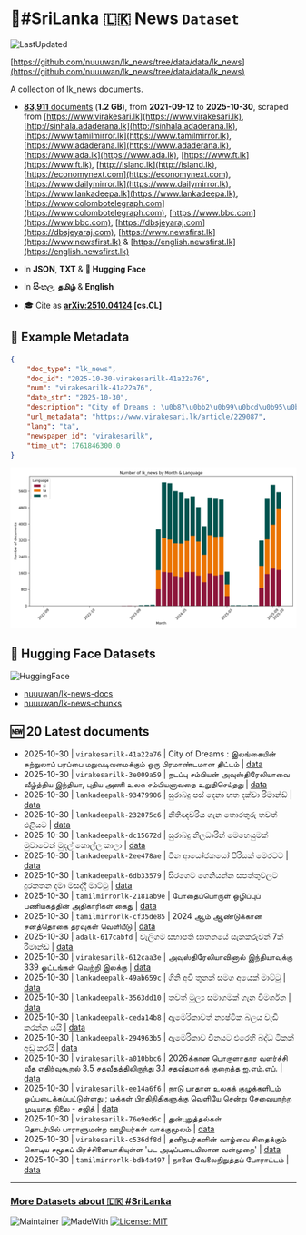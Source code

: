 # 📄#SriLanka 🇱🇰 News `Dataset`

![LastUpdated](https://img.shields.io/badge/last_updated-2025--10--31_04:47:14-green)

[https://github.com/nuuuwan/lk_news/tree/data/data/lk_news](https://github.com/nuuuwan/lk_news/tree/data/data/lk_news)

A collection of lk_news documents.

- [**83,911** documents](https://github.com/nuuuwan/lk_news/tree/data/data/lk_news) (**1.2 GB**), from **2021-09-12** to **2025-10-30**, scraped from [https://www.virakesari.lk](https://www.virakesari.lk), [http://sinhala.adaderana.lk](http://sinhala.adaderana.lk), [https://www.tamilmirror.lk](https://www.tamilmirror.lk), [https://www.adaderana.lk](https://www.adaderana.lk), [https://www.ada.lk](https://www.ada.lk), [https://www.ft.lk](https://www.ft.lk), [http://island.lk](http://island.lk), [https://economynext.com](https://economynext.com), [https://www.dailymirror.lk](https://www.dailymirror.lk), [https://www.lankadeepa.lk](https://www.lankadeepa.lk), [https://www.colombotelegraph.com](https://www.colombotelegraph.com), [https://www.bbc.com](https://www.bbc.com), [https://dbsjeyaraj.com](https://dbsjeyaraj.com), [https://www.newsfirst.lk](https://www.newsfirst.lk) & [https://english.newsfirst.lk](https://english.newsfirst.lk)

- In **JSON**, **TXT** & **🤗 Hugging Face**

- In **සිංහල**, **தமிழ்** & **English**

- 🎓 Cite as **[arXiv:2510.04124](https://arxiv.org/abs/2510.04124) [cs.CL]**

## 📝 Example Metadata

```json
{
    "doc_type": "lk_news",
    "doc_id": "2025-10-30-virakesarilk-41a22a76",
    "num": "virakesarilk-41a22a76",
    "date_str": "2025-10-30",
    "description": "City of Dreams : \u0b87\u0bb2\u0b99\u0bcd\u0b95\u0bc8\u0baf\u0bbf\u0ba9\u0bcd \u0b9a\u0bc1\u0bb1\u0bcd\u0bb1\u0bc1\u0bb2\u0bbe\u0baa\u0bcd \u0baa\u0bb0\u0baa\u0bcd\u0baa\u0bc8 \u0bae\u0bb1\u0bc1\u0bb5\u0b9f\u0bbf\u0bb5\u0bae\u0bc8\u0b95\u0bcd\u0b95\u0bc1\u0bae\u0bcd \u0b92\u0bb0\u0bc1 \u0baa\u0bbf\u0bb0\u0bae\u0bbe\u0ba3\u0bcd\u0b9f\u0bae\u0bbe\u0ba9 \u0ba4\u0bbf\u0b9f\u0bcd\u0b9f\u0bae\u0bcd",
    "url_metadata": "https://www.virakesari.lk/article/229087",
    "lang": "ta",
    "newspaper_id": "virakesarilk",
    "time_ut": 1761846300.0
}
```

![Chart](https://raw.githubusercontent.com/nuuuwan/lk_news/refs/heads/data/data/lk_news/docs_by_month_and_lang.png)

## 🤗 Hugging Face Datasets

![HuggingFace](https://img.shields.io/badge/-HuggingFace-FDEE21?style=for-the-badge&logo=HuggingFace)

- [nuuuwan/lk-news-docs](https://huggingface.co/datasets/nuuuwan/lk-news-docs)
- [nuuuwan/lk-news-chunks](https://huggingface.co/datasets/nuuuwan/lk-news-chunks)

## 🆕 20 Latest documents

- 2025-10-30 | `virakesarilk-41a22a76` | City of Dreams : இலங்கையின் சுற்றுலாப் பரப்பை மறுவடிவமைக்கும் ஒரு பிரமாண்டமான திட்டம் | [data](https://github.com/nuuuwan/lk_news/tree/data/data/lk_news/2020s/2025/2025-10-30-virakesarilk-41a22a76)
- 2025-10-30 | `virakesarilk-3e009a59` | நடப்பு சம்பியன் அவுஸ்திரேலியாவை வீழ்த்திய இந்தியா, புதிய அணி உலக சம்பியனாவதை உறுதிசெய்தது | [data](https://github.com/nuuuwan/lk_news/tree/data/data/lk_news/2020s/2025/2025-10-30-virakesarilk-3e009a59)
- 2025-10-30 | `lankadeepalk-93479906` | සුරාබදු පස් දෙනා හත දක්වා රිමාන්ඩ් | [data](https://github.com/nuuuwan/lk_news/tree/data/data/lk_news/2020s/2025/2025-10-30-lankadeepalk-93479906)
- 2025-10-30 | `lankadeepalk-232075c6` | නීතිඥවරිය ගැන තොරතුරු තවත් එළියට | [data](https://github.com/nuuuwan/lk_news/tree/data/data/lk_news/2020s/2025/2025-10-30-lankadeepalk-232075c6)
- 2025-10-30 | `lankadeepalk-dc15672d` | සුරාබදු නිලධාරින් මෙහෙයුමක් මුවාවෙන් මුදල් කොල්ල කාලා | [data](https://github.com/nuuuwan/lk_news/tree/data/data/lk_news/2020s/2025/2025-10-30-lankadeepalk-dc15672d)
- 2025-10-30 | `lankadeepalk-2ee478ae` | චීන ආයෝජකයෝ පිරිසක් මෙරටට | [data](https://github.com/nuuuwan/lk_news/tree/data/data/lk_news/2020s/2025/2025-10-30-lankadeepalk-2ee478ae)
- 2025-10-30 | `lankadeepalk-6db33579` | සිරගෙට ගෙනියන්න සපත්තුවලට දුරකතන දමා මසද්දී මාට්ටු | [data](https://github.com/nuuuwan/lk_news/tree/data/data/lk_news/2020s/2025/2025-10-30-lankadeepalk-6db33579)
- 2025-10-30 | `tamilmirrorlk-2181ab9e` | போதைப்பொருள் ஒழிப்புப் பணியகத்தின் அதிகாரிகள் கைது | [data](https://github.com/nuuuwan/lk_news/tree/data/data/lk_news/2020s/2025/2025-10-30-tamilmirrorlk-2181ab9e)
- 2025-10-30 | `tamilmirrorlk-cf35de85` | 2024 ஆம் ஆண்டுக்கான சனத்தொகை தரவுகள் வெளியீடு | [data](https://github.com/nuuuwan/lk_news/tree/data/data/lk_news/2020s/2025/2025-10-30-tamilmirrorlk-cf35de85)
- 2025-10-30 | `adalk-617cabfd` | වැලිගම සභාපති ඝාතනයේ සැකකරුවන් 7ක් රිමාන්ඩ් | [data](https://github.com/nuuuwan/lk_news/tree/data/data/lk_news/2020s/2025/2025-10-30-adalk-617cabfd)
- 2025-10-30 | `virakesarilk-612caa3e` | அவுஸ்திரேலியாவினால் இந்தியாவுக்கு 339 ஓட்டங்கள் வெற்றி இலக்கு | [data](https://github.com/nuuuwan/lk_news/tree/data/data/lk_news/2020s/2025/2025-10-30-virakesarilk-612caa3e)
- 2025-10-30 | `lankadeepalk-49ab659c` | ගිනි අවි තුනක් සමග අයෙක් මාට්ටු | [data](https://github.com/nuuuwan/lk_news/tree/data/data/lk_news/2020s/2025/2025-10-30-lankadeepalk-49ab659c)
- 2025-10-30 | `lankadeepalk-3563dd10` | තවත් මූල්‍ය සමාගමක් ගැන විමර්ශන | [data](https://github.com/nuuuwan/lk_news/tree/data/data/lk_news/2020s/2025/2025-10-30-lankadeepalk-3563dd10)
- 2025-10-30 | `lankadeepalk-ceda14b8` | ඇමෙරිකාවත් න්‍යෂ්ටික බලය වැඩි කරන්න යයි | [data](https://github.com/nuuuwan/lk_news/tree/data/data/lk_news/2020s/2025/2025-10-30-lankadeepalk-ceda14b8)
- 2025-10-30 | `lankadeepalk-294963b5` | ඇමෙරිකාව චීනයට එරෙහි බද්ධ ටිකක් අඩු කරයි | [data](https://github.com/nuuuwan/lk_news/tree/data/data/lk_news/2020s/2025/2025-10-30-lankadeepalk-294963b5)
- 2025-10-30 | `virakesarilk-a010bbc6` | 2026க்கான பொருளாதார வளர்ச்சி வீத எதிர்வுகூறல் 3.5 சதவீதத்திலிருந்து 3.1 சதவீதமாகக் குறைத்த ஐ.எம்.எப். | [data](https://github.com/nuuuwan/lk_news/tree/data/data/lk_news/2020s/2025/2025-10-30-virakesarilk-a010bbc6)
- 2025-10-30 | `virakesarilk-ee14a6f6` | நாடு பாதாள உலகக் குழுக்களிடம் ஒப்படைக்கப்பட்டுள்ளது ; மக்கள் பிரதிநிதிகளுக்கு வெளியே சென்று சேவையாற்ற முடியாத நிலை - சஜித் | [data](https://github.com/nuuuwan/lk_news/tree/data/data/lk_news/2020s/2025/2025-10-30-virakesarilk-ee14a6f6)
- 2025-10-30 | `virakesarilk-76e9ed6c` | துன்புறுத்தல்கள் தொடர்பில் பாராளுமன்ற ஊழியர்கள் வாக்குமூலம் | [data](https://github.com/nuuuwan/lk_news/tree/data/data/lk_news/2020s/2025/2025-10-30-virakesarilk-76e9ed6c)
- 2025-10-30 | `virakesarilk-c536df8d` | தனிநபர்களின் வாழ்வை சிதைக்கும் கொடிய சமூகப் பிரச்சினையாகியுள்ள 'பட அடிப்படையிலான வன்முறை' | [data](https://github.com/nuuuwan/lk_news/tree/data/data/lk_news/2020s/2025/2025-10-30-virakesarilk-c536df8d)
- 2025-10-30 | `tamilmirrorlk-bdb4a497` | நாளை வேலைநிறுத்தப் போராட்டம் | [data](https://github.com/nuuuwan/lk_news/tree/data/data/lk_news/2020s/2025/2025-10-30-tamilmirrorlk-bdb4a497)

---

### [More Datasets about 🇱🇰 #SriLanka](https://github.com/nuuuwan/lk_datasets)

![Maintainer](https://img.shields.io/badge/maintainer-nuuuwan-red)
![MadeWith](https://img.shields.io/badge/made_with-python-blue)
[![License: MIT](https://img.shields.io/badge/License-MIT-yellow.svg)](https://opensource.org/licenses/MIT)
